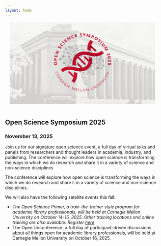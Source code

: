 ```yaml
---
layout: home
---
```


<style>
#logo-container {
    margin: 0 auto;
   /* width: 70vw; */
	padding: 15px;
	padding-top: 0px;
}

#logo-container img {
    /* width: 70vw; */
}
</style>

<div id='logo-container'><img src="assets/images/temporary-banner-2023.jpg" /></div>

## Open Science Symposium 2025

### November 13, 2025

Join us for our signature open science event, a full day of virtual talks and panels from researchers and thought leaders in academia, industry, and publishing. The conference will explore how open science is transforming the ways in which we do research and share it in a variety of science and non-science disciplines

The conference will explore how open science is transforming the ways in which 
we do research and share it in a variety of science and non-science disciplines.

We will also have the following satellite events this fall:

- *The Open Science Primer, a train-the-trainer style program for academic library professionals, will be held at Carnegie Mellon University on October 14-15, 2025. Other training locations and online training are also available. Register <a href="https://guides.library.cmu.edu/openscienceprimer/register" target="_blank">here</a>*
- The Open Unconference, a full day of participant-driven discussions about all things open for academic library professionals, will be held at Carnegie Mellon University on October 16, 2025.
